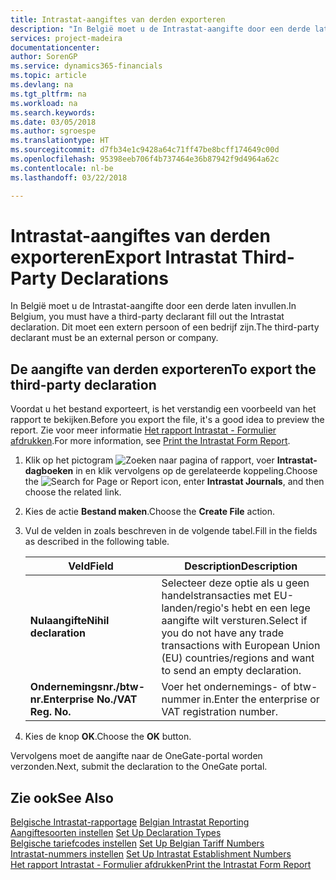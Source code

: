 ```yaml
---
title: Intrastat-aangiftes van derden exporteren
description: "In België moet u de Intrastat-aangifte door een derde laten invullen. Dit moet een extern persoon of een bedrijf zijn."
services: project-madeira
documentationcenter: 
author: SorenGP
ms.service: dynamics365-financials
ms.topic: article
ms.devlang: na
ms.tgt_pltfrm: na
ms.workload: na
ms.search.keywords: 
ms.date: 03/05/2018
ms.author: sgroespe
ms.translationtype: HT
ms.sourcegitcommit: d7fb34e1c9428a64c71ff47be8bcff174649c00d
ms.openlocfilehash: 95398eeb706f4b737464e36b87942f9d4964a62c
ms.contentlocale: nl-be
ms.lasthandoff: 03/22/2018

---
```

# <a name="export-intrastat-third-party-declarations"></a><span data-ttu-id="30889-104">Intrastat-aangiftes van derden exporteren</span><span class="sxs-lookup"><span data-stu-id="30889-104">Export Intrastat Third-Party Declarations</span></span>
<span data-ttu-id="30889-105">In België moet u de Intrastat-aangifte door een derde laten invullen.</span><span class="sxs-lookup"><span data-stu-id="30889-105">In Belgium, you must have a third-party declarant fill out the Intrastat declaration.</span></span> <span data-ttu-id="30889-106">Dit moet een extern persoon of een bedrijf zijn.</span><span class="sxs-lookup"><span data-stu-id="30889-106">The third-party declarant must be an external person or company.</span></span> 

## <a name="to-export-the-third-party-declaration"></a><span data-ttu-id="30889-107">De aangifte van derden exporteren</span><span class="sxs-lookup"><span data-stu-id="30889-107">To export the third-party declaration</span></span>  
<span data-ttu-id="30889-108">Voordat u het bestand exporteert, is het verstandig een voorbeeld van het rapport te bekijken.</span><span class="sxs-lookup"><span data-stu-id="30889-108">Before you export the file, it's a good idea to preview the report.</span></span> <span data-ttu-id="30889-109">Zie voor meer informatie [Het rapport Intrastat - Formulier afdrukken](how-to-print-the-intrastat-form-report.md).</span><span class="sxs-lookup"><span data-stu-id="30889-109">For more information, see [Print the Intrastat Form Report](how-to-print-the-intrastat-form-report.md).</span></span>  

1.  <span data-ttu-id="30889-110">Klik op het pictogram ![Zoeken naar pagina of rapport](../../media/ui-search/search_small.png "pictogram Zoeken naar pagina of rapport"), voer **Intrastat-dagboeken** in en klik vervolgens op de gerelateerde koppeling.</span><span class="sxs-lookup"><span data-stu-id="30889-110">Choose the ![Search for Page or Report](../../media/ui-search/search_small.png "Search for Page or Report icon") icon, enter **Intrastat Journals**, and then choose the related link.</span></span>  
2.  <span data-ttu-id="30889-111">Kies de actie **Bestand maken**.</span><span class="sxs-lookup"><span data-stu-id="30889-111">Choose the **Create File** action.</span></span>  
3.  <span data-ttu-id="30889-112">Vul de velden in zoals beschreven in de volgende tabel.</span><span class="sxs-lookup"><span data-stu-id="30889-112">Fill in the fields as described in the following table.</span></span>  

    |<span data-ttu-id="30889-113">Veld</span><span class="sxs-lookup"><span data-stu-id="30889-113">Field</span></span>|<span data-ttu-id="30889-114">Description</span><span class="sxs-lookup"><span data-stu-id="30889-114">Description</span></span>|  
    |---------------------------------|---------------------------------------|  
    |<span data-ttu-id="30889-115">**Nulaangifte**</span><span class="sxs-lookup"><span data-stu-id="30889-115">**Nihil declaration**</span></span>|<span data-ttu-id="30889-116">Selecteer deze optie als u geen handelstransacties met EU-landen/regio's hebt en een lege aangifte wilt versturen.</span><span class="sxs-lookup"><span data-stu-id="30889-116">Select if you do not have any trade transactions with European Union (EU) countries/regions and want to send an empty declaration.</span></span>|  
    |<span data-ttu-id="30889-117">**Ondernemingsnr./btw-nr.**</span><span class="sxs-lookup"><span data-stu-id="30889-117">**Enterprise No./VAT Reg. No.**</span></span>|<span data-ttu-id="30889-118">Voer het ondernemings- of btw-nummer in.</span><span class="sxs-lookup"><span data-stu-id="30889-118">Enter the enterprise or VAT registration number.</span></span>|  
    
4.  <span data-ttu-id="30889-119">Kies de knop **OK**.</span><span class="sxs-lookup"><span data-stu-id="30889-119">Choose the **OK** button.</span></span>  

<span data-ttu-id="30889-120">Vervolgens moet de aangifte naar de OneGate-portal worden verzonden.</span><span class="sxs-lookup"><span data-stu-id="30889-120">Next, submit the declaration to the OneGate portal.</span></span>  

## <a name="see-also"></a><span data-ttu-id="30889-121">Zie ook</span><span class="sxs-lookup"><span data-stu-id="30889-121">See Also</span></span>  
 <span data-ttu-id="30889-122">[Belgische Intrastat-rapportage](belgian-intrastat-reporting.md) </span><span class="sxs-lookup"><span data-stu-id="30889-122">[Belgian Intrastat Reporting](belgian-intrastat-reporting.md) </span></span>  
 <span data-ttu-id="30889-123">[Aangiftesoorten instellen](how-to-set-up-declaration-types.md) </span><span class="sxs-lookup"><span data-stu-id="30889-123">[Set Up Declaration Types](how-to-set-up-declaration-types.md) </span></span>  
 <span data-ttu-id="30889-124">[Belgische tariefcodes instellen](how-to-set-up-belgian-tariff-numbers.md) </span><span class="sxs-lookup"><span data-stu-id="30889-124">[Set Up Belgian Tariff Numbers](how-to-set-up-belgian-tariff-numbers.md) </span></span>  
 <span data-ttu-id="30889-125">[Intrastat-nummers instellen](how-to-set-up-intrastat-establishment-numbers.md) </span><span class="sxs-lookup"><span data-stu-id="30889-125">[Set Up Intrastat Establishment Numbers](how-to-set-up-intrastat-establishment-numbers.md) </span></span>  
 [<span data-ttu-id="30889-126">Het rapport Intrastat - Formulier afdrukken</span><span class="sxs-lookup"><span data-stu-id="30889-126">Print the Intrastat Form Report</span></span>](how-to-print-the-intrastat-form-report.md)

